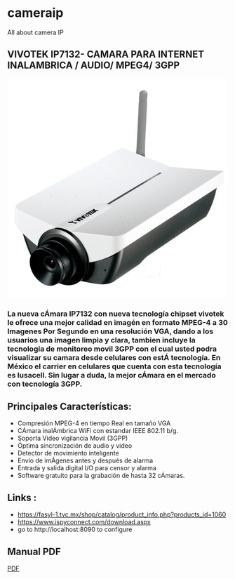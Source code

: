 # cameraip
All about camera IP

## VIVOTEK IP7132- CAMARA PARA INTERNET INALAMBRICA / AUDIO/ MPEG4/ 3GPP
![alt text](./images/camera1.png)

### La nueva cÁmara IP7132 con nueva tecnología chipset vivotek le ofrece una mejor calidad en imagén en formato MPEG-4 a 30 Imagenes Por Segundo en una resolución VGA, dando a los usuarios una imagen limpia y clara, tambien incluye la tecnología de monitoreo movil 3GPP con el cual usted podra visualizar su camara desde celulares con estÁ tecnología. En México el carrier en celulares que cuenta con esta tecnología es Iusacell. Sin lugar a duda, la mejor cÁmara en el mercado con tecnología 3GPP.

## Principales Características:
* Compresión MPEG-4 en tiempo Real en tamaño VGA
* CÁmara inalÁmbrica WiFi con estandar IEEE 802.11 b/g.
* Soporta Video vigilancia Movil (3GPP)
* Óptima sincronización de audio y video
* Detector de movimiento inteligente
* Envío de imÁgenes antes y después de alarma
* Entrada y salida digital I/O para censor y alarma
* Software gratuito para la grabación de hasta 32 cÁmaras.

## Links :
* https://fasyl-1.tvc.mx/shop/catalog/product_info.php?products_id=1060
* https://www.ispyconnect.com/download.aspx
* go to http://localhost:8090 to configure


## Manual PDF
[PDF](./files/IP7132.pdf)

